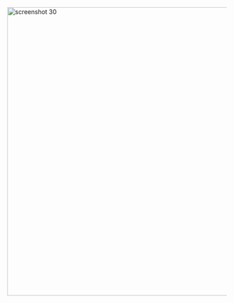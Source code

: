 <img width="661" alt="screenshot 30" src="https://github.com/user-attachments/assets/a2d9e82c-9978-4184-bab6-e881c1b63bf7">
